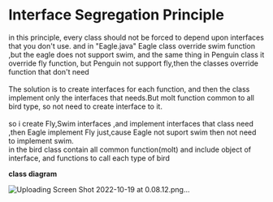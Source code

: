 # Interface Segregation Principle

in this principle, every class should not be forced to depend upon interfaces that you don't use. and in "Eagle.java" Eagle class override swim function ,but the eagle does not support swim, and the same thing in Penguin class it override fly function, but Penguin not support fly,then the classes override function that don't need
<br/>
<br/>
The solution is to create interfaces for each function, and then the class implement only the interfaces that needs.But molt function common to all bird type, so not need to create interface to it.
<br/>
<br/>
so i create Fly,Swim interfaces ,and implement interfaces that class need ,then Eagle implement  Fly just,cause Eagle not suport swim then not need to implement swim.
<br/>
in the bird class contain all common function(molt) and include object of interface, and functions to call each type of bird
<br/>

**class diagram**



![Uploading Screen Shot 2022-10-19 at 0.08.12.png…]()
